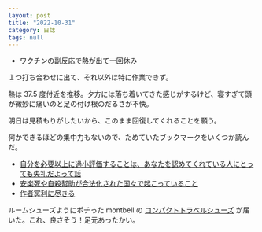 ```yaml
---
layout: post
title: "2022-10-31"
category: 日誌
tags: null
---
```


- ワクチンの副反応で熱が出て一回休み

１つ打ち合わせに出て、それ以外は特に作業できず。

熱は 37.5 度付近を推移。夕方には落ち着いてきた感じがするけど、寝すぎて頭が微妙に痛いのと足の付け根のだるさが不快。

明日は見積もりがしたいから、このまま回復してくれることを願う。

何かできるほどの集中力もないので、ためていたブックマークをいくつか読んだ。

- [自分を必要以上に過小評価することは、あなたを認めてくれている人にとっても失礼だよって話](https://soudai.hatenablog.com/entry/2022/10/27/181023)
- [安楽死や自殺幇助が合法化された国々で起こっていること](https://synodos.jp/opinion/society/1070/)
- [作者冥利に尽きる](https://yusukebe.com/posts/2022/creator/)

ルームシューズようにポチった montbell の [コンパクトトラベルシューズ](https://webshop.montbell.jp/goods/disp.php?product_id=1118684) が届いた。これ、良さそう！足元あったかい。
